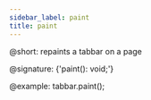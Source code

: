 ```yaml
---
sidebar_label: paint
title: paint
---          
```


@short: repaints a tabbar on a page

@signature: {'paint(): void;'}

@example:
tabbar.paint();

